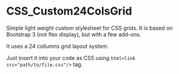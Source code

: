 # CSS_Custom24ColsGrid
Simple light weight custom stylesheet for CSS grids. It is based on Bootstrap 3 (not flex display), but with a few add-ons. 

It uses a 24 collumns grid layout system.

Just insert it into your code as CSS using `html<link src="path/to/file.css"/>` tag.
